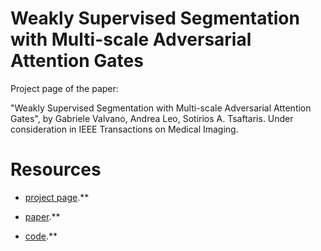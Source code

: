# Weakly Supervised Segmentation with Multi-scale Adversarial Attention Gates

Project page of the paper: 

"Weakly Supervised Segmentation with Multi-scale Adversarial Attention Gates", by Gabriele Valvano, Andrea Leo, Sotirios A. Tsaftaris. Under consideration in IEEE Transactions on Medical Imaging.

# Resources 

- [project page](https://gvalvano.github.io/wss-multiscale-adversarial-attention-gates/).**

- [paper](https://arxiv.org).**

- [code](https://github.com/gvalvano/multiscale-adversarial-attention-gates).**
